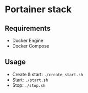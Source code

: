 # Portainer stack

## Requirements

* Docker Engine
* Docker Compose

## Usage

* Create & start: `./create_start.sh`
* Start: `./start.sh`
* Stop: `./stop.sh`
